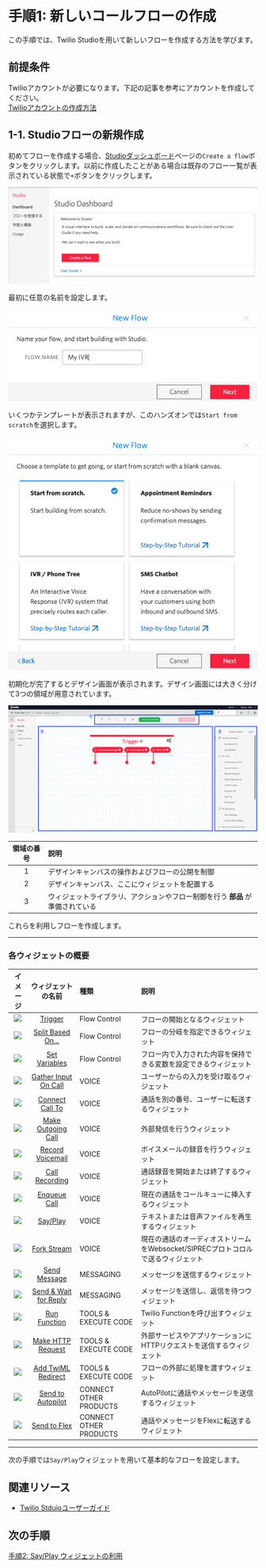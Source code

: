 #  手順1: 新しいコールフローの作成

この手順では、Twilio Studioを用いて新しいフローを作成する方法を学びます。

## 前提条件
Twilioアカウントが必要になります。下記の記事を参考にアカウントを作成してください。  
[Twilioアカウントの作成方法](https://www.twilio.com/blog/how-to-create-twilio-account-jp)

## 1-1. Studioフローの新規作成

初めてフローを作成する場合、[Studioダッシュボード](https://jp.twilio.com/console/studio/dashboard)ページの`Create a flow`ボタンをクリックします。以前に作成したことがある場合は既存のフロー一覧が表示されている状態で`+`ボタンをクリックします。

![初めてフローを作成する場合](../assets/01-Create-First-Flow.png)

最初に任意の名前を設定します。

![フローの名前を設定](../assets/01-Flow-Name.png)

いくつかテンプレートが表示されますが、このハンズオンでは`Start from scratch`を選択します。

![まっさらな状態で開始](../assets/01-Flow-Template.png)

初期化が完了するとデザイン画面が表示されます。デザイン画面には大きく分けて3つの領域が用意されています。

![デザイン画面](../assets/01-Design-Screen.png)

|領域の番号 |説明 |
|:-------:|:--------|
|1|デザインキャンバスの操作およびフローの公開を制御|
|2|デザインキャンバス、ここにウィジェットを配置する |
|3|ウィジェットライブラリ、アクションやフロー制御を行う __部品__ が準備されている |

これらを利用しフローを作成します。

-------------------------------------

### 各ウィジェットの概要

|イメージ|ウィジェットの名前 |種類 |説明 |
|:-------:|:-------:|:--------|:--------|
|<img src="https://twilio-cms-prod.s3.amazonaws.com/images/trigger.width-500.png" />|[Trigger](https://jp.twilio.com/docs/studio/widget-library/trigger-start)|Flow Control|フローの開始となるウィジェット|
|<img src="https://twilio-cms-prod.s3.amazonaws.com/images/splitbasedon.width-500.png" />|[Split Based On...](https://jp.twilio.com/docs/studio/widget-library/split-based-on)|Flow Control|フローの分岐を指定できるウィジェット |
|<img src="https://twilio-cms-prod.s3.amazonaws.com/images/Screen_Shot_2018-11-29_at_9.15.43_AM.width-500.png" />|[Set Variables](https://jp.twilio.com/docs/studio/widget-library/set-variables)|Flow Control|フロー内で入力された内容を保持できる変数を設定できるウィジェット|
|<img src="https://twilio-cms-prod.s3.amazonaws.com/images/gatherinputoncall.width-500.png" />|[Gather Input On Call](https://jp.twilio.com/docs/studio/widget-library/gather-input-call)|VOICE|ユーザーからの入力を受け取るウィジェット|
|<img src="https://twilio-cms-prod.s3.amazonaws.com/images/connectcallto.width-500.png" />|[Connect Call To](https://jp.twilio.com/docs/studio/widget-library/connect-call)|VOICE|通話を別の番号、ユーザーに転送するウィジェット|
|<img src="https://twilio-cms-prod.s3.amazonaws.com/images/Make_Outgoing_Call.width-500.png" />|[Make Outgoing Call](https://jp.twilio.com/docs/studio/widget-library/make-outgoing-call)|VOICE|外部発信を行うウィジェット|
|<img src="https://twilio-cms-prod.s3.amazonaws.com/images/recordvoicemail.width-500.png" />|[Record Voicemail](https://jp.twilio.com/docs/studio/widget-library/record-voicemail)|VOICE|ボイスメールの録音を行うウィジェット|
|<img src="https://twilio-cms-prod.s3.amazonaws.com/images/Screen_Shot_2019-07-10_at_11.19.12_PM.width-500.png" />|[Call Recording](https://jp.twilio.com/docs/studio/widget-library/call-recording)|VOICE|通話録音を開始または終了するウィジェット|
|<img src="https://twilio-cms-prod.s3.amazonaws.com/images/enqueue-widget.width-500.png" />|[Enqueue Call](https://jp.twilio.com/docs/studio/widget-library/enqueue-call)|VOICE|現在の通話をコールキューに挿入するウィジェット|
|<img src="https://twilio-cms-prod.s3.amazonaws.com/images/sayplay.width-500.png" />|[Say/Play](https://jp.twilio.com/docs/studio/widget-library/sayplay)|VOICE|テキストまたは音声ファイルを再生するウィジェット|
|<img src="https://twilio-cms-prod.s3.amazonaws.com/images/fork_stream_widget.width-500.png" />|[Fork Stream](https://jp.twilio.com/docs/studio/widget-library/fork-stream)|VOICE|現在の通話のオーディオストリームをWebsocket/SIPRECプロトコロルで送るウィジェット|
|<img src="https://twilio-cms-prod.s3.amazonaws.com/images/sendmessage.width-500.png" />|[Send Message](https://jp.twilio.com/docs/studio/widget-library/send-message)|MESSAGING|メッセージを送信するウィジェット|
|<img src="https://twilio-cms-prod.s3.amazonaws.com/images/sendandwaitforreply.width-500.png" />|[Send & Wait for Reply]()|MESSAGING|メッセージを送信し、返信を待つウィジェット|
|<img src="https://twilio-cms-prod.s3.amazonaws.com/images/runfunction.width-500.png" />|[Run Function](https://jp.twilio.com/docs/studio/widget-library/run-function)|TOOLS & EXECUTE CODE|Twilio Functionを呼び出すウィジェット|
|<img src="https://twilio-cms-prod.s3.amazonaws.com/images/httprequest.width-500.png" />|[Make HTTP Request](https://jp.twilio.com/docs/studio/widget-library/http-request)|TOOLS & EXECUTE CODE|外部サービスやアプリケーションにHTTPリクエストを送信するウィジェット|
|<img src="https://twilio-cms-prod.s3.amazonaws.com/images/Screen_Shot_2019-08-26_at_11.40.56_AM.width-500.png" />|[Add TwiML Redirect](https://jp.twilio.com/docs/studio/widget-library/twiml-redirect)|TOOLS & EXECUTE CODE|フローの外部に処理を渡すウィジェット|
|<img src="https://twilio-cms-prod.s3.amazonaws.com/images/Screen_Shot_2019-05-21_at_3.55.20_PM.width-500.png" />|[Send to Autopilot](https://jp.twilio.com/docs/studio/widget-library/autopilot)|CONNECT OTHER PRODUCTS|AutoPilotに通話やメッセージを送信するウィジェット|
|<img src="https://twilio-cms-prod.s3.amazonaws.com/images/send-to-flex_ZmYZLbs.width-800.png" />|[Send to Flex](https://jp.twilio.com/docs/studio/widget-library/send-flex)|CONNECT OTHER PRODUCTS|通話やメッセージをFlexに転送するウィジェット|



-------------------------------------

次の手順では`Say/Play`ウィジェットを用いて基本的なフローを設定します。

## 関連リソース

- [Twilio Stduioユーザーガイド](https://jp.twilio.com/docs/studio/user-guide)


## 次の手順
[手順2: Say/Play ウィジェットの利用](02-Use-Widgets.md)
